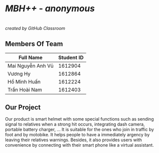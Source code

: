 # _**MBH++**_  - *anonymous* <h1>
 *created by GitHub Classroom*
## **Members Of Team**

Full Name | Student ID 
----------|-----------
Mai Nguyễn Anh Vũ | 1612904
Vương Hy | 1612864
Hồ Minh Huấn | 1612224
Trần Hoài Nam | 1612403

## **Our Project**
Our product is smart helmet with some special functions such as sending signal to relatives when a strong hit occurs, integrating dash camera, portable battery charger, ...
It is suitable for the ones who join in traffic by foot and by motobike. It helps people to have a immediately argency by leaving their relatives warnings. Besides, it also provides users with convenience by connecting with their smart phone like a virtual assistant. 
